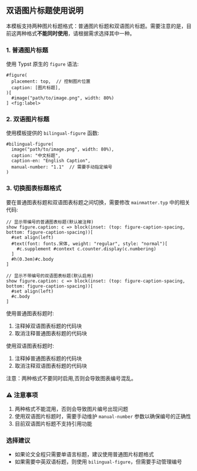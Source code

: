 ## 双语图片标题使用说明

本模板支持两种图片标题格式：普通图片标题和双语图片标题。需要注意的是，目前这两种格式**不能同时使用**，请根据需求选择其中一种。

### 1. 普通图片标题

使用 Typst 原生的 `figure` 语法:

```typst
#figure(
  placement: top,  // 控制图片位置
  caption: [图片标题],
)[
  #image("path/to/image.png", width: 80%)
] <fig:label>
```

### 2. 双语图片标题

使用模板提供的 `bilingual-figure` 函数:

```typst
#bilingual-figure(
  image("path/to/image.png", width: 80%),
  caption: "中文标题",
  caption-en: "English Caption",
  manual-number: "1.1"  // 需要手动指定编号
)
```

### 3. 切换图表标题格式

要在普通图表标题和双语图表标题之间切换，需要修改 `mainmatter.typ` 中的相关代码:

```typst
// 显示带编号的普通图表标题(默认被注释)
show figure.caption: c => block(inset: (top: figure-caption-spacing, bottom: figure-caption-spacing))[
  #set align(left)
  #text(font: fonts.宋体, weight: "regular", style: "normal")[
    #c.supplement #context c.counter.display(c.numbering)
  ]
  #h(0.3em)#c.body
]

// 显示不带编号的双语图表标题(默认启用)
show figure.caption: c => block(inset: (top: figure-caption-spacing, bottom: figure-caption-spacing))[
  #set align(left)
  #c.body
]
```

使用普通图表标题时:
1. 注释掉双语图表标题的代码块
2. 取消注释普通图表标题的代码块

使用双语图表标题时:
1. 注释掉普通图表标题的代码块
2. 取消注释双语图表标题的代码块

注意：两种格式不要同时启用,否则会导致图表编号混乱。

### ⚠️ 注意事项

1. 两种格式不能混用，否则会导致图片编号出现问题
2. 使用双语图片标题时，需要手动维护 `manual-number` 参数以确保编号的正确性
3. 目前双语图片标题不支持引用功能

### 选择建议

- 如果论文全程只需要单语言标题，建议使用普通图片标题格式
- 如果需要中英双语标题，则使用 `bilingual-figure`，但需要手动管理编号
